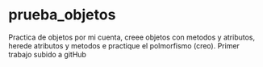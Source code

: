 # prueba_objetos
Practica de objetos por mi cuenta, creee objetos con metodos y atributos, herede atributos y metodos e practique el polmorfismo (creo).
Primer trabajo subido a gitHub
